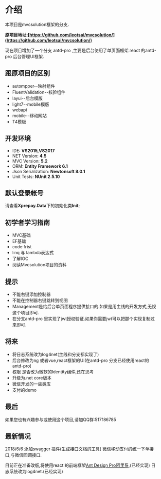 # 介绍

本项目是mvcsolution框架的分支.

**原项目地址:[https://github.com/leotsai/mvcsolution/](https://github.com/leotsai/mvcsolution/)**

现在项目增加了一个分支 antd-pro ,主要是后台使用了单页面框架.react 的antd-pro 后台管理UI框架.

## 跟原项目的区别

- autompper--映射组件
- FluentValidation--校验组件
- layui--后台模版
- light7--mobile模版
- webapi
- mobile--移动网站
- T4模板

## 开发环境

* IDE:    **VS2015,VS2017**
* NET Version: **4.5**
* MVC Version: **5.2**
* ORM: **Entity Framework 6.1**
* Json Serialization: **Newtonsoft 8.0.1**
* Unit Tests: **NUnit 2.5.10**

## 默认登录帐号

请查看**Xprepay.Data**下的初始化类**Init**;

## 初学者学习指南

- MVC基础
- EF基础
- code frist
- linq 与 lambda表达式
- 了解IOC
- 阅读Mvcsolution项目的资料

## 提示

* 不能右键添加控制器
* 不能在控制器右键跳转到视图
* Management是给后台单页面程序提供接口的.如果是用主线的开发方式,无视这个项目即可.
* 在分支antd-pro 里实现了jwt授权验证.如果你需要jwt可以把那个实现复制过来即可.

## 将来

* 将日志系统改为log4net(主线和分支都实现了)
* 后台修改为ng 或者vue,react框架的UI(在antd-pro 分支已经使用react的antd-pro)
* 权限 是否改为微软的Identity组件,还在思考
* 升级为.net core版本
* 微信开发的一些类库
* 支付的demo

## 最后

如果您也有兴趣参与或使用这个项目,请加QQ群:517186785

## 最新情况

2018/6/6 
添加swagger 插件(生成接口文档的工具)
微信移动支付的统一下单接口,与微信回调接口.

目前正在准备改版,将使用react 的前端框架[Ant Design Pro阿里系](https://pro.ant.design/),(已经实现)
日志系统改为log4net.(已经实现)

